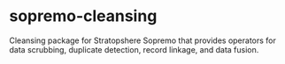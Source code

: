 sopremo-cleansing
=================

Cleansing package for Stratopshere Sopremo that provides operators for data scrubbing, duplicate detection, record linkage, and data fusion.
